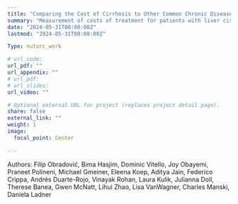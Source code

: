 ```yaml
---
title: "Comparing the Cost of Cirrhosis to Other Common Chronic Diseases: A Longitudinal Study in A Large National Insurance Database (First Author)"
summary: "Measurement of costs of treatment for patients with liver cirrhosis and comparison with commonly discussed chronic illnesses. \n\n (Reject and resubmit at Hepatology)"
date: "2024-05-31T00:00:00Z"
lastmod: "2024-05-31T00:00:00Z"

Type: nutorc_work

# url_code: 
url_pdf: ""
url_appendix: ""
# url_pdf: 
# url_slides: 
url_video: ""

# Optional external URL for project (replaces project detail page).
share: false
external_link: ""
weight: 1
image:
  focal_point: Center

---
```

Authors: Filip Obradović, Bima Hasjim, Dominic Vitello, Joy Obayemi, Praneet Polineni, Michael Gmeiner, Eleena Koep, Aditya Jain, Federico Crippa, Andrés Duarte-Rojo, Vinayak Rohan, Laura Kulik, Julianna Doll, Therese Banea, Gwen McNatt, Lihui Zhao, Lisa VanWagner, Charles Manski, Daniela Ladner

